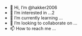 - 👋 Hi, I’m @hakker2006
- 👀 I’m interested in ...2
- 🌱 I’m currently learning ...
- 💞️ I’m looking to collaborate on ...
- 📫 How to reach me ...

<!---
hakker2006/hakker2006 is a ✨ special ✨ repository because its `README.md` (this file) appears on your GitHub profile.
You can click the Preview link to take a look at your changes.
--->

